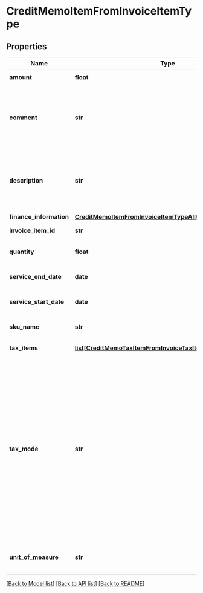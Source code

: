 # CreditMemoItemFromInvoiceItemType

## Properties
Name | Type | Description | Notes
------------ | ------------- | ------------- | -------------
**amount** | **float** | The amount of the credit memo item.  | 
**comment** | **str** | Comments about the credit memo item.  **Note**: This field is not available if you set the &#x60;zuora-version&#x60; request header to &#x60;257.0&#x60; or later.  | [optional] 
**description** | **str** | The description of the credit memo item.  **Note**: This field is only available if you set the &#x60;zuora-version&#x60; request header to &#x60;257.0&#x60; or later.  | [optional] 
**finance_information** | [**CreditMemoItemFromInvoiceItemTypeAllOfFinanceInformation**](CreditMemoItemFromInvoiceItemTypeAllOfFinanceInformation.md) |  | [optional] 
**invoice_item_id** | **str** | The ID of the invoice item.  | [optional] 
**quantity** | **float** | The number of units for the credit memo item.  | [optional] 
**service_end_date** | **date** | The service end date of the credit memo item.  | [optional] 
**service_start_date** | **date** | The service start date of the credit memo item.  | [optional] 
**sku_name** | **str** | The name of the charge associated with the invoice.  | 
**tax_items** | [**list[CreditMemoTaxItemFromInvoiceTaxItemType]**](CreditMemoTaxItemFromInvoiceTaxItemType.md) | Container for taxation items.  | [optional] 
**tax_mode** | **str** | The tax mode of the credit memo item, indicating whether the amount of the credit memo item includes tax.  **Note**: You can set this field to &#x60;TaxInclusive&#x60; only if the &#x60;taxAutoCalculation&#x60; field is set to &#x60;true&#x60;.  If you set &#x60;taxMode&#x60; to &#x60;TaxInclusive&#x60;, you cannot input tax amounts for credit memo items. The corresponding invoice item must use the same tax engine as the credit memo item to calculate tax amounts.  | [optional] [default to 'TaxExclusive']
**unit_of_measure** | **str** | The definable unit that you measure when determining charges.  | [optional] 

[[Back to Model list]](../README.md#documentation-for-models) [[Back to API list]](../README.md#documentation-for-api-endpoints) [[Back to README]](../README.md)



